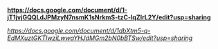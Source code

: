 
**https://docs.google.com/document/d/1-jT1jvjGQQLdJPMzyN7nsmK1sNrkmS-tzC-lqZIrL2Y/edit?usp=sharing**


*https://docs.google.com/document/d/1dbXtm5-q-EdMXuztGKTIwziLwwaYHJdMGm2bN0bBTSw/edit?usp=sharing*
